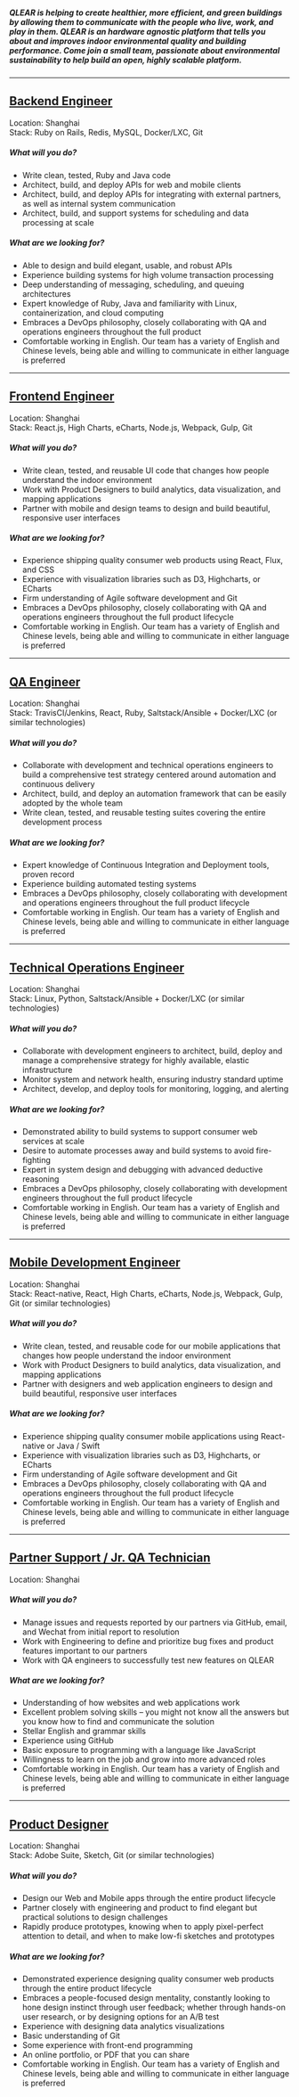 ##### QLEAR is helping to create healthier, more efficient, and green buildings by allowing them to communicate with the people who live, work, and play in them. QLEAR is an hardware agnostic platform that tells you about and improves indoor environmental quality and building performance. Come join a small team, passionate about environmental sustainability to help build an open, highly scalable platform.

---

## [Backend Engineer](https://qlear.peoplehr.net/Pages/JobBoard/Opening.aspx?v=29340108-64af-48d7-b8f2-c2a202a391ef)
Location:  Shanghai  
Stack: Ruby on Rails, Redis, MySQL, Docker/LXC, Git

##### What will you do?
- Write clean, tested, Ruby and Java code
- Architect, build, and deploy APIs for web and mobile clients
- Architect, build, and deploy APIs for integrating with external partners, as well as internal system communication
- Architect, build, and support systems for scheduling and data processing at scale

##### What are we looking for?
- Able to design and build elegant, usable, and robust APIs
- Experience building systems for high volume transaction processing
- Deep understanding of messaging, scheduling, and queuing architectures
- Expert knowledge of Ruby, Java and familiarity with Linux, containerization, and cloud computing
- Embraces a DevOps philosophy, closely collaborating with QA and operations engineers throughout the full product
- Comfortable working in English. Our team has a variety of English and Chinese levels, being able and willing to communicate in either language is preferred

---

## [Frontend Engineer](https://qlear.peoplehr.net/Pages/JobBoard/Opening.aspx?v=8d49ff34-8257-4d54-94e5-c701ac46c6f1)
Location: Shanghai  
Stack: React.js, High Charts, eCharts, Node.js, Webpack, Gulp, Git

##### What will you do?
- Write clean, tested, and reusable UI code that changes how people understand the indoor environment
- Work with Product Designers to build analytics, data visualization, and mapping applications
- Partner with mobile and design teams to design and build beautiful, responsive user interfaces

##### What are we looking for?
- Experience shipping quality consumer web products using React, Flux, and CSS
- Experience with visualization libraries such as D3, Highcharts, or ECharts
- Firm understanding of Agile software development and Git
- Embraces a DevOps philosophy, closely collaborating with QA and operations engineers throughout the full product lifecycle
- Comfortable working in English. Our team has a variety of English and Chinese levels, being able and willing to communicate in either language is preferred

---

## [QA Engineer](https://qlear.peoplehr.net/Pages/JobBoard/Opening.aspx?v=b153ccdf-8e39-4b43-9ff6-6d58bf43e495)
Location: Shanghai  
Stack: TravisCI/Jenkins, React, Ruby, Saltstack/Ansible + Docker/LXC (or similar technologies)

##### What will you do?
- Collaborate with development and technical operations engineers to build a comprehensive test strategy centered around automation and continuous delivery
-  Architect, build, and deploy an automation framework that can be easily adopted by the whole team
- Write clean, tested, and reusable testing suites covering the entire development process

##### What are we looking for?
- Expert knowledge of Continuous Integration and Deployment tools, proven record
- Experience building automated testing systems
- Embraces a DevOps philosophy, closely collaborating with development and operations engineers throughout the full product lifecycle
- Comfortable working in English. Our team has a variety of English and Chinese levels, being able and willing to communicate in either language is preferred

---

## [Technical Operations Engineer]( https://qlear.peoplehr.net/Pages/JobBoard/Opening.aspx?v=f40231bf-1c00-4f8e-8502-d0e66223dc52)
Location: Shanghai  
Stack: Linux, Python, Saltstack/Ansible + Docker/LXC (or similar technologies)

##### What will you do?
- Collaborate with development engineers to architect, build, deploy and manage a comprehensive strategy for highly available, elastic infrastructure
- Monitor system and network health, ensuring industry standard uptime
- Architect, develop, and deploy tools for monitoring, logging, and alerting

##### What are we looking for?
- Demonstrated ability to build systems to support consumer web services at scale
- Desire to automate processes away and build systems to avoid fire-fighting
- Expert in system design and debugging with advanced deductive reasoning
- Embraces a DevOps philosophy, closely collaborating with development engineers throughout the full product lifecycle
- Comfortable working in English. Our team has a variety of English and Chinese levels, being able and willing to communicate in either language is preferred

---

## [Mobile Development Engineer](https://qlear.peoplehr.net/Pages/JobBoard/Opening.aspx?v=40d07cbd-9d2c-438e-9fb6-72ff087ede0e)
Location: Shanghai  
Stack: React-native, React, High Charts, eCharts, Node.js, Webpack, Gulp, Git (or similar technologies)

##### What will you do?
- Write clean, tested, and reusable code for our mobile applications that changes how people understand the indoor environment
- Work with Product Designers to build analytics, data visualization, and mapping applications
- Partner with designers and web application engineers to design and build beautiful, responsive user interfaces

##### What are we looking for?
- Experience shipping quality consumer mobile applications using React-native or Java / Swift
- Experience with visualization libraries such as D3, Highcharts, or ECharts
- Firm understanding of Agile software development and Git
- Embraces a DevOps philosophy, closely collaborating with QA and operations engineers throughout the full product lifecycle
- Comfortable working in English. Our team has a variety of English and Chinese levels, being able and willing to communicate in either language is preferred

---

## [Partner Support / Jr. QA Technician](https://qlear.peoplehr.net/Pages/JobBoard/Opening.aspx?v=b235a497-70d7-4236-9048-3faa08b6f071)
Location: Shanghai

##### What will you do?
- Manage issues and requests reported by our partners via GitHub, email, and Wechat from initial report to resolution
- Work with Engineering to define and prioritize bug fixes and product features important to our partners
- Work with QA engineers to successfully test new features on QLEAR

##### What are we looking for?
- Understanding of how websites and web applications work
- Excellent problem solving skills – you might not know all the answers but you know how to find and communicate the solution
- Stellar English and grammar skills
- Experience using GitHub
- Basic exposure to programming with a language like JavaScript
- Willingness to learn on the job and grow into more advanced roles
- Comfortable working in English. Our team has a variety of English and Chinese levels, being able and willing to communicate in either language is preferred

---

## [Product Designer](https://qlear.peoplehr.net/Pages/JobBoard/Opening.aspx?v=14f76773-4ea3-4643-99da-f02945221bbf)
Location: Shanghai  
Stack: Adobe Suite, Sketch, Git (or similar technologies)

##### What will you do?
- Design our Web and Mobile apps through the entire product lifecycle
- Partner closely with engineering and product to find elegant but practical solutions to design challenges
- Rapidly produce prototypes, knowing when to apply pixel-perfect attention to detail, and when to make low-fi sketches and prototypes

##### What are we looking for?
- Demonstrated experience designing quality consumer web products through the entire product lifecycle
- Embraces a people-focused design mentality, constantly looking to hone design instinct through user feedback; whether through hands-on user research, or by designing options for an A/B test
- Experience with designing data analytics visualizations
- Basic understanding of Git
- Some experience with front-end programming
- An online portfolio, or PDF that you can share
- Comfortable working in English. Our team has a variety of English and Chinese levels, being able and willing to communicate in either language is preferred
